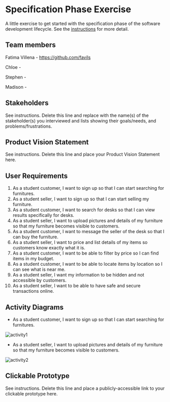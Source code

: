 # Specification Phase Exercise

A little exercise to get started with the specification phase of the software development lifecycle. See the [instructions](instructions.md) for more detail.

## Team members

Fatima Villena - https://github.com/favils

Chloe - 

Stephen -

Madison -

## Stakeholders

See instructions. Delete this line and replace with the name(s) of the stakeholder(s) you interviewed and lists showing their goals/needs, and problems/frustrations.

## Product Vision Statement

See instructions. Delete this line and place your Product Vision Statement here.

## User Requirements
1. As a student customer, I want to sign up so that I can start searching for furnitures.
2. As a student seller, I want to sign up so that I can start selling my furniture.
3. As a student customer, I want to search for desks so that I can view results specifically for desks.
4. As a student seller, I want to upload pictures and details of my furniture so that my furniture becomes visible to customers.
5. As a student customer, I want to message the seller of the desk so that I can buy the furniture.
6. As a student seller, I want to price and list details of my items so customers know exactly what it is.
7. As a student customer, I want to be able to filter by price so I can find items in my budget.
8. As a student customer, I want to be able to locate items by location so I can see what is near me.  
9. As a student seller, I want my information to be hidden and not accessible by customers.
10. As a student seller, I want to be able to have safe and secure transactions online.

## Activity Diagrams

- As a student customer, I want to sign up so that I can start searching for furnitures.

![activity1](https://github.com/user-attachments/assets/b44f5cf9-e57c-4d8f-9e9e-f612ba7eb605)

- As a student seller, I want to upload pictures and details of my furniture so that my furniture becomes visible to customers.

![activity2](https://github.com/user-attachments/assets/8665ceb8-f9b1-4827-8743-76f8ce4bd874)


## Clickable Prototype

See instructions. Delete this line and place a publicly-accessible link to your clickable prototype here.
